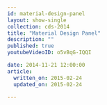 ```yaml
---
id: material-design-panel
layout: show-single
collection: cds-2014
title: "Material Design Panel"
description: ""
published: true
youtubeVideoID: o5vBqG-IQQI

date: 2014-11-21 12:00:00
article:
  written_on: 2015-02-24
  updated_on: 2015-02-24

---
```

